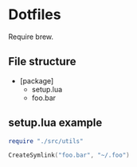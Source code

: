 # Dotfiles

Require brew.

## File structure

- [package]
  - setup.lua
  - foo.bar

## setup.lua example

```lua
require "./src/utils"

CreateSymlink("foo.bar", "~/.foo")
```
